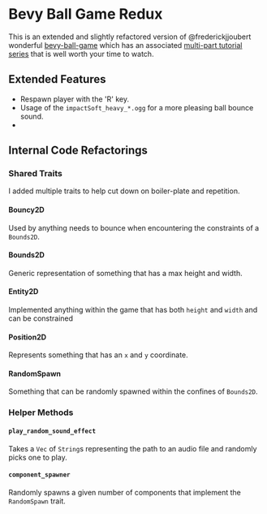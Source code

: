 # Bevy Ball Game Redux

This is an extended and slightly refactored version of @frederickjjoubert wonderful [bevy-ball-game](https://github.com/frederickjjoubert/bevy-ball-game) which has an associated [multi-part tutorial series](https://youtube.com/playlist?list=PLVnntJRoP85JHGX7rGDu6LaF3fmDDbqyd) that is well worth your time to watch.


## Extended Features

- Respawn player with the 'R' key.
- Usage of the `impactSoft_heavy_*.ogg` for a more pleasing ball bounce sound.
- 

## Internal Code Refactorings

### Shared Traits

I added multiple traits to help cut down on boiler-plate and repetition.

#### Bouncy2D

Used by anything needs to bounce when encountering the constraints of a `Bounds2D`.

#### Bounds2D

Generic representation of something that has a max height and width.

#### Entity2D

Implemented anything within the game that has both `height` and `width` and can be constrained 

#### Position2D

Represents something that has an `x` and `y` coordinate.

#### RandomSpawn

Something that can be randomly spawned within the confines of `Bounds2D`.

### Helper Methods

#### `play_random_sound_effect`

Takes a `Vec` of `String`s representing the path to an audio file and randomly picks one to play.

#### `component_spawner`

Randomly spawns a given number of components that implement the `RandomSpawn` trait.